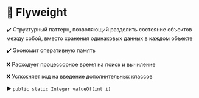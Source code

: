 # :rocket: Flyweight

:heavy_check_mark: Структурный паттерн, позволяющий разделить состояние объектов между собой, вместо хранения одинаковых данных в каждом объекте

:heavy_check_mark: Экономит оперативную память

:x: Расходует процессорное время на поиск и вычиление

:x: Усложняет код на введение дополнительных классов 

:arrow_forward: `public static Integer valueOf(int i)`